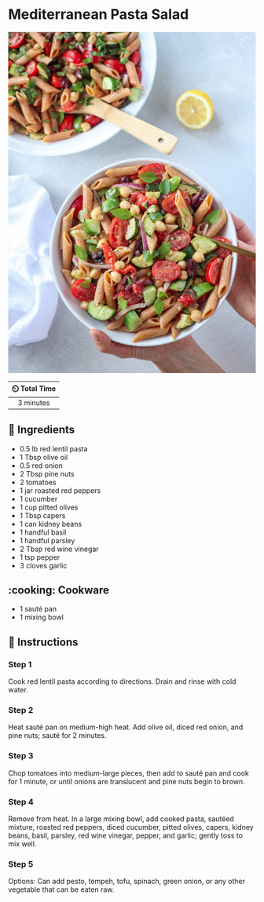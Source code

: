 # Mediterranean Pasta Salad

![Mediterranean Pasta Salad](../assets/images/mediterranean-pasta-salad.jpg)

| :timer_clock: Total Time |
|:-----------------------: |
| 3 minutes |

## :salt: Ingredients

- 0.5 lb red lentil pasta
- 1 Tbsp olive oil
- 0.5 red onion
- 2 Tbsp pine nuts
- 2 tomatoes
- 1 jar roasted red peppers
- 1 cucumber
- 1 cup pitted olives
- 1 Tbsp capers
- 1 can kidney beans
- 1 handful basil
- 1 handful parsley
- 2 Tbsp red wine vinegar
- 1 tsp pepper
- 3 cloves garlic

## :cooking: Cookware

- 1 sauté pan
- 1 mixing bowl

## :pencil: Instructions

### Step 1

Cook red lentil pasta according to directions. Drain and rinse with cold water.

### Step 2

Heat sauté pan on medium-high heat. Add olive oil, diced red onion, and pine nuts; sauté for 2 minutes.

### Step 3

Chop tomatoes into medium-large pieces, then add to sauté pan and cook for 1 minute, or until onions are translucent
and pine nuts begin to brown.

### Step 4

Remove from heat. In a large mixing bowl, add cooked pasta, sautéed mixture, roasted red peppers, diced cucumber,
pitted olives, capers, kidney beans, basil, parsley, red wine vinegar, pepper, and garlic; gently toss to mix well.

### Step 5

Options: Can add pesto, tempeh, tofu, spinach, green onion, or any other vegetable that can be eaten raw.

